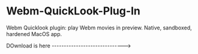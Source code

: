 # Webm-QuickLook-Plug-In
Webm Quicklook plugin: play Webm movies in preview. Native, sandboxed, hardened MacOS app.

DOwnload is here ------------------------------>
